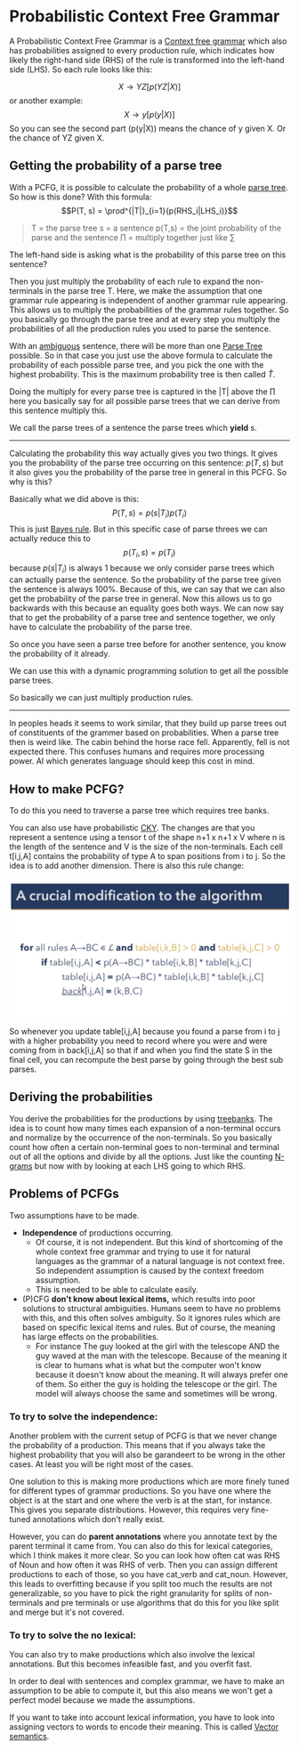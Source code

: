 # Probabilistic Context Free Grammar 

A Probabilistic Context Free Grammar is a [Context free grammar](Context%20free%20grammars.md) which also has probabilities assigned to every production rule, which indicates how likely the right-hand side (RHS) of the rule is transformed into the left-hand side (LHS).  So each rule looks like this:

$$X \rightarrow YZ[p(YZ|X)]$$ or another example:
$$X \rightarrow y[p(y|X)]$$
So you can see the second part (p(y|X)) means the chance of y given X. Or the chance of YZ given X. 



## Getting the probability of a parse tree
With a PCFG, it is possible to calculate the probability of a whole [parse tree](Parse%20Tree.md). So how is this done? With this formula: $$P(T, s) = \prod^{|T|}_{i=1}{p(RHS_i|LHS_i)}$$
> T = the parse tree 
> s = a sentence 
> p(T,s) = the joint probability of the parse and the sentence
> $\prod$ = multiply together just like $\sum\limits$

The left-hand side is asking what is the probability of this parse tree on this sentence?

Then you just multiply the probability of each rule to expand the non-terminals in the parse tree T. Here, we make the assumption that one grammar rule appearing is independent of another grammar rule appearing. This allows us to multiply the probabilities of the grammar rules together. So you basically go through the parse tree and at every step you multiply the probabilities of all the production rules you used to parse the sentence.

With an [ambiguous](Ambiguity.md) sentence, there will be more than one [Parse Tree](Parse%20Tree.md) possible. So in that case you just use the above formula to calculate the probability of each possible parse tree, and you pick the one with the highest probability. This is the maximum probability tree is then called $\hat{T}$. 



Doing the multiply for every parse tree is captured in the |T| above the $\prod$ here you basically say for all possible parse trees that we can derive from this sentence multiply this.  


We call the parse trees of a sentence the parse trees which **yield** s.

----

Calculating the probability this way actually gives you two things. It gives you the probability of the parse tree occurring on this sentence: $p(T,s)$ but it also gives you the probability of the parse tree in general in this PCFG. So why is this?

Basically what we did above is this: $$P(T,s) = p(s|T_{i})p(T_{i})$$
This is just [Bayes rule](../Classification/Native%20baiyes/Bayes%20rule.md). But in this specific case of parse threes we can actually reduce this to $$p(T_{i},s) = p(T_i)$$ because $p(s|T_i)$ is always 1 because we only consider parse trees which can actually parse the sentence. So the probability of the parse tree given the sentence is always 100%. Because of this, we can say that we can also get the probability of the parse tree in general. Now this allows us to go backwards with this because an equality goes both ways. We can now say that to get the probability of a parse tree and sentence together, we only have to calculate the probability of the parse tree. 

So once you have seen a parse tree before for another sentence, you know the probability of it already.

We can use this with a dynamic programming solution to get all the possible parse trees. 

So basically we can just multiply production rules. 

---- 

In peoples heads it seems to work similar, that they build up parse trees out of constituents of the grammer based on probabilities. When a parse tree then is weird like. The cabin behind the horse race fell. Apparently, fell is not expected there. This confuses humans and requires more processing power. AI which generates language should keep this cost in mind. 


## How to make PCFG?
To do this you need to traverse a parse tree which requires tree banks. 

You can also use have probabilistic [CKY](CKY.md). The changes are that you represent a sentence using a tensor t of the shape n+1 x n+1 x V where n is the length of the sentence and V is the size of the non-terminals. Each cell t[i,j,A] contains the probability of type A to span positions from i to j. So the idea is to add another dimension. There is also this rule change:

![CKY modification](../images/Pasted%20image%2020220526203433.png)

So whenever you update table[i,j,A] because you found a parse from i to j with a higher probability you need to record where you were and were coming from in back[i,j,A] so that if and when you find the state  S in the final cell, you can recompute the best parse by going through the best sub parses. 

## Deriving the probabilities 
You derive the probabilities for the productions by using [treebanks](../Data/Treebank.md). The idea is to count how many times each expansion of a non-terminal occurs and normalize by the occurrence of the non-terminals. So you basically count how often a certain non-terminal goes to non-terminal and terminal out of all the options and divide by all the options. Just like the counting [N-grams](N-grams.md) but now with by looking at each LHS going to which RHS.

## Problems of PCFGs 
Two assumptions have to be made.

- **Independence** of productions occurring. 
	- Of course, it is not independent. But this kind of shortcoming of the whole context free grammar and trying to use it for natural languages as the grammar of a natural language is not context free. So independent assumption is caused by the context freedom assumption.  
	- This is needed to be able to calculate easily. 
- (P)CFG **don't know about lexical items,** which results into poor solutions to structural ambiguities. Humans seem to have no problems with this, and this often solves ambiguity. So it ignores rules which are based on specific lexical items and rules. But of course, the meaning has large effects on the probabilities. 
	- For instance The guy looked at the girl with the telescope AND the guy waved at the man with the telescope. Because of the meaning it is clear to humans what is what but the computer won't know because it doesn't know about the meaning. It will always prefer one of them. So either the guy is holding the telescope or the girl. The model will always choose the same and sometimes will be wrong. 


### To try to solve the independence: 

Another problem with the current setup of PCFG is that we never change the probability of a production. This means that if you always take the highest probability that you will also be garandeert to be wrong in the other cases. At least you will be right most of the cases. 

One solution to this is making more productions which are more finely tuned for different types of grammar productions. So you have one where the object is at the start and one where the verb is at the start, for instance. This gives you separate distributions. However, this requires very fine-tuned annotations which don't really exist.  

However, you can do **parent annotations** where you annotate text by the parent terminal it came from.  You can also do this for lexical categories, which I think makes it more clear. So you can look how often cat was RHS of Noun and how often it was RHS of verb. Then you can assign different productions to each of those, so you have cat_verb and cat_noun. However, this leads to overfitting because if you split too much the results are not generalizable, so you have to pick the right granularity for splits of non-terminals and pre terminals or use algorithms that do this for you like split and merge but it's not covered.

### To try to solve the no lexical:
You can also try to make productions which also involve the lexical annotations. But this becomes infeasible fast, and you overfit fast. 

In order to deal with sentences and complex grammar, we have to make an assumption to be able to compute it, but this also means we won't get a perfect model because we made the assumptions. 

If you want to take into account lexical information, you have to look into assigning vectors to words to encode their meaning. This is called [Vector semantics](../Semantic-Similarity/Vector%20semantics.md). 